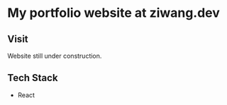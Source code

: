 # My portfolio website at ziwang.dev

## Visit
Website still under construction.

## Tech Stack
- React
